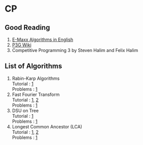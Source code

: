 # CP

## Good Reading
1. [E-Maxx Algorithms in English](https://cp-algorithms.com/)
2. [P3G Wiki](https://wcipeg.com/wiki/Special:AllPages)
3. Competitive Programming 3 by Steven Halim and Felix Halim

## List of Algorithms
1. Rabin-Karp Algorithms<br>
Tutorial : [1](https://wcipeg.com/wiki/Rabin%E2%80%93Karp_algorithm)<br>
Problems : [1](http://codeforces.com/problemset/problem/514/C)
2. Fast Fourier Transform<br>
Tutorial : [1](https://cp-algorithms.com/algebra/fft.html), [2](https://www.youtube.com/watch?v=iTMn0Kt18tg)<br>
Problems : [1](http://codeforces.com/contest/900/problem/E)
3. DSU on Tree<br>
Tutorial : [1](https://codeforces.com/blog/entry/44351)<br>
Problems : [1](http://codeforces.com/problemset/problem/1009/F)
4. Longest Common Ancestor (LCA)<br>
Tutorial : [1](https://cp-algorithms.com/graph/lca_binary_lifting.html), [2](https://cp-algorithms.com/graph/lca.html)<br>
Problems : [1](http://codeforces.com/blog/entry/43917)
